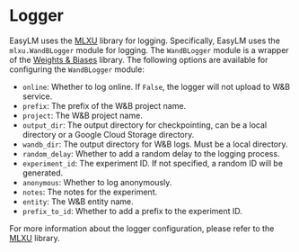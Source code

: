 # Logger
EasyLM uses the [MLXU](https://github.com/young-geng/mlxu) library for logging.
Specifically, EasyLM uses the `mlxu.WandBLogger` module for logging. The `WandBLogger`
module is a wrapper of the [Weights & Biases](https://wandb.ai/site) library. The
following options are available for configuring the `WandBLogger` module:
* `online`: Whether to log online. If `False`, the logger will not upload to W&B service.
* `prefix`: The prefix of the W&B project name.
* `project`: The W&B project name.
* `output_dir`: The output directory for checkpointing, can be a local directory or a
  Google Cloud Storage directory.
* `wandb_dir`: The output directory for W&B logs. Must be a local directory.
* `random_delay`: Whether to add a random delay to the logging process.
* `experiment_id`: The experiment ID. If not specified, a random ID will be generated.
* `anonymous`: Whether to log anonymously.
* `notes`: The notes for the experiment.
* `entity`: The W&B entity name.
* `prefix_to_id`: Whether to add a prefix to the experiment ID.

For more information about the logger configuration, please refer to the
[MLXU](https://github.com/young-geng/mlxu) library.
